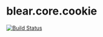 # blear.core.cookie

[![Build Status][travis-img]][travis-url] 

[travis-img]: https://travis-ci.org/blearjs/blear.core.cookie.svg?branch=master
[travis-url]: https://travis-ci.org/blearjs/blear.core.cookie



